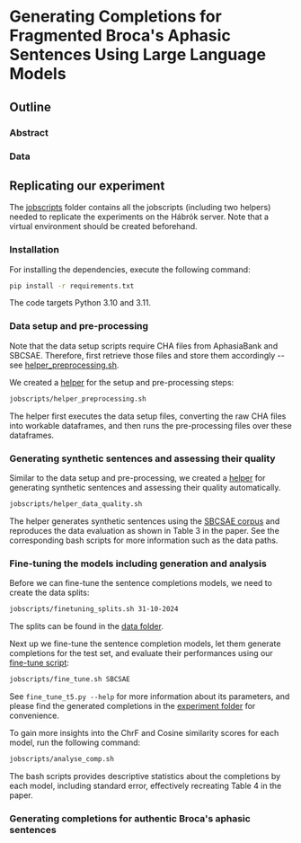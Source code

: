 # Generating Completions for Fragmented Broca's Aphasic Sentences Using Large Language Models

## Outline

### Abstract


### Data


## Replicating our experiment

The [jobscripts](https://github.com/sijbrenvv/Completions_for_Broca-s_aphasia/tree/main/jobscripts) folder contains all the jobscripts (including two helpers) needed to replicate the experiments on the Hábrók server. 
Note that a virtual environment should be created beforehand.

### Installation

For installing the dependencies, execute the following command:
```bash 
pip install -r requirements.txt 
```
The code targets Python 3.10 and 3.11.

### Data setup and pre-processing

Note that the data setup scripts require CHA files from AphasiaBank and SBCSAE. Therefore, first retrieve those files and store them accordingly -- see [helper_preprocessing.sh](https://github.com/sijbrenvv/Completions_for_Broca-s_aphasia/blob/main/jobscripts/helper_preprocessing.sh).

We created a [helper](https://github.com/sijbrenvv/Completions_for_Broca-s_aphasia/blob/main/jobscripts/helper_preprocessing.sh) for the setup and pre-processing steps:
```bash
jobscripts/helper_preprocessing.sh
```

The helper first executes the data setup files, converting the raw CHA files into workable dataframes, and then runs the pre-processing files over these dataframes.

### Generating synthetic sentences and assessing their quality

Similar to the data setup and pre-processing, we created a [helper](https://github.com/sijbrenvv/Completions_for_Broca-s_aphasia/blob/main/jobscripts/helper_data_quality.sh) for generating synthetic sentences and assessing their quality automatically.
```bash
jobscripts/helper_data_quality.sh
```

The helper generates synthetic sentences using the [SBCSAE corpus](https://www.linguistics.ucsb.edu/research/santa-barbara-corpus) and reproduces the data evaluation as shown in Table 3 in the paper.
See the corresponding bash scripts for more information such as the data paths.

### Fine-tuning the models including generation and analysis

Before we can fine-tune the sentence completions models, we need to create the data splits:
```bash
jobscripts/finetuning_splits.sh 31-10-2024
```

The splits can be found in the [data folder](https://github.com/sijbrenvv/Completions_for_Broca-s_aphasia/tree/main/data/SBCSAE).

Next up we fine-tune the sentence completion models, let them generate completions for the test set, and evaluate their performances using our [fine-tune script](https://github.com/sijbrenvv/Completions_for_Broca-s_aphasia/blob/main/jobscripts/fine_tune.sh):
```bash
jobscripts/fine_tune.sh SBCSAE
```

See `fine_tune_t5.py --help` for more information about its parameters, and please find the generated completions in the [experiment folder](https://github.com/sijbrenvv/Completions_for_Broca-s_aphasia/tree/main/exp/completion/SBCSAE) for convenience.


To gain more insights into the ChrF and Cosine similarity scores for each model, run the following command:
```bash
jobscripts/analyse_comp.sh
```

The bash scripts provides descriptive statistics about the completions by each model, including standard error, effectively recreating Table 4 in the paper.

### Generating completions for authentic Broca's aphasic sentences


